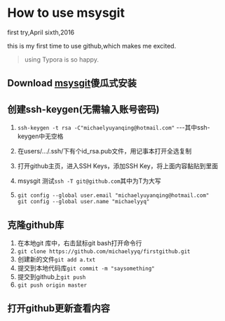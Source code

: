# How to use msysgit
first try,April sixth,2016

this is my first time to use github,which makes me excited.

> using Typora is so happy. 



## Download [msysgit](http://msysgit.github.io/)傻瓜式安装

## 创建ssh-keygen(无需输入账号密码)

1. `ssh-keygen -t rsa -C"michaelyuyanqing@hotmail.com"`  ---其中ssh-keygen中无空格

2. 在users/.../.ssh/下有个id_rsa.pub文件，用记事本打开全选复制

3. 打开github主页，进入SSH Keys，添加SSH Key，将上面内容黏贴到里面

4. msysgit 测试`ssh -T git@github.com`其中为T为大写

5. ```
   git config --global user.email "michaelyuyanqing@hotmail.com"
   git config --global user.name "michaelyyq"
   ```

 ## 克隆github库

1. 在本地git 库中，右击鼠标git bash打开命令行
2. `git clone https://github.com/michaelyyq/firstgithub.git`
3. 创建新的文件`git add a.txt`
4. 提交到本地代码库`git commit -m "saysomething"`
5. 提交到github上`git push`
6. `git push origin master`

## 打开github更新查看内容











